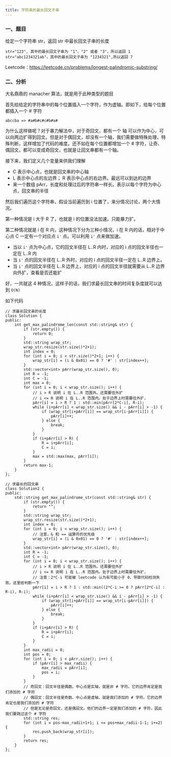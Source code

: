 ```yaml
---
title: 字符串的最长回文子串
---
```


### 一、题目

给定一个字符串 str，返回 str 中最长回文子串的长度

```
str="123", 其中的最长回文子串为 "1"、"2" 或者 "3"，所以返回 1
str="abc1234321ab"，其中的最长回文子串为 "1234321",所以返回 7
```

Leetcode：https://leetcode.cn/problems/longest-palindromic-substring/

### 二、分析

大名鼎鼎的 manacher 算法，就是用于此种类型的题目

首先给给定的字符串中的每个位置插入一个字符，作为虚轴。即如下，给每个位置都插入一个 # 字符

```
abccba => #a#b#c#c#b#a#
```

为什么这样做呢？对于暴力解法中，对于奇回文，都有一个 轴 可以作为中心，可以向两边扩得到回文。但是对于偶回文，却没有一个轴，我们需要做特殊处理，特殊判断，这样增加了代码的难度。还不如在每个位置都增加一个 # 字符，让奇、偶回文，都可以变成奇回文，也就是让回文串都有一个轴。

接下来，我们定义几个变量来供我们理解

- C 表示中心点，也就是回文串的中心轴
- L 表示中心点的左边界； R 表示中心点的右边界。最远可以到达的边界
- 来一个数组 pArr，长度和处理过后的字符串一样长。表示以每个字符为中心点，回文串的半径

然后我们遍历这个字符串，假设当前遍历到 i 位置了，来分情况讨论，两个大情况。

第一种情况是 i 大于 R 了，也就是 i 的位置没法加速。只能暴力扩。

第二种情况就是 i 在 R 内，这种情况下分为三种小情况，i 在 R 内的话，相对于中心点 C 一定有一个对应点 `i'` 点。可以利用 `i'` 点来做加速。

- 当以 `i'` 点为中心点，它的回文半径在 L..R 内时，对应的 i 点的回文半径也一定在 L..R 内
- 当 `i'` 点的回文半径在 L..R 外时，对应的 i 点的回文半径一定在 L..R 边界上。
- 当 `i'` 点的回文半径在 L..R 边界上，对应的 i 点的回文半径就需要从 L..R 边界向外扩，查看是否还能扩

好，一共就这 4 种情况，这样子的话，我们求最长回文串的时间复杂度就可以达到 `O(N)`

如下代码

```
// 求最长回文串的长度
class Solution {
public:
    int get_max_palindrome_len(const std::string& str) {
        if (str.empty()) {
            return 0;
        }
        std::string wrap_str;
        wrap_str.resize(str.size()*2+1);
        int index = 0;
        for (int i = 0; i < str.size()*2+1; i++) {
            wrap_str[i] = (i & 0x01) == 0 ? '#' : str[index++];
        }
        std::vector<int> pArr(wrap_str.size(), 0);
        int R = -1;
        int C = -1;
        int max = 0;
        for (int i = 0; i < wrap_str.size(); i++) {
            // i > R 说明 i 在 L..R 范围外。还需要往外扩
            // i <= R 说明 i 在 L..R 范围内。处于边界上时需要往外扩，
            pArr[i] = i > R ? 1 : std::min(pArr[2*C-i], R-i);
            while (i+pArr[i] < wrap_str.size() && i - pArr[i] > -1) {
                if (wrap_str[i+pArr[i]] == wrap_str[i-pArr[i]]) {
                    pArr[i]++;
                } else {
                    break;
                }
            }
            if (i+pArr[i] > R) {
                R = i+pArr[i];
                C = i;
            }
            max = std::max(max, pArr[i]);
        }
        return max-1;
    }
};

// 求最长的回文串
class Solution2 {
public:
    std::string get_max_palindrome_str(const std::string& str) {
        if (str.empty()) {
            return "";
        }
        std::string wrap_str;
        wrap_str.resize(str.size()*2+1);
        int index = 0;
        for (int i = 0; i < wrap_str.size(); i++) {
            // 注意，& 和 == 运算符的优先级
            wrap_str[i] = (i & 0x01) == 0 ? '#' : str[index++];
        }
        std::vector<int> pArr(wrap_str.size(), 0);
        int R = -1;
        int C = -1;
        for (int i = 0; i < wrap_str.size(); i++) {
            // i > R 说明 i 在 L..R 范围外。还需要往外扩
            // i <= R 说明 i 在 L..R 范围内。处于边界上时需要往外扩，
            // 注意：2*C-i 可能被 leetcode 认为有可能小于 0，导致代码检测失败。这里给判断一下
            pArr[i] = i > R ? 1 : std::min((2*C-i >= 0 ? pArr[2*C-i] : R-i), R-i);
            while (i+pArr[i] < wrap_str.size() && i - pArr[i] > -1) {
                if (wrap_str[i+pArr[i]] == wrap_str[i-pArr[i]]) {
                    pArr[i]++;
                } else {
                    break;
                }
            }
            if (i+pArr[i] > R) {
                R = i+pArr[i];
                C = i;
            }
        }
        int max_radii = 0;
        int pos = 0;
        for (int i = 0; i < pArr.size(); i++) {
            if (pArr[i] > max_radii) {
                max_radii = pArr[i];
                pos = i;
            }
        }
        // 奇回文：回文半径是偶数。中心点是实轴，就是非 # 字符。它的边界肯定是我们添加的 # 字符
        // 偶回文：回文半径是奇数。中心点是虚轴，就是我们添加的 # 字符。它的边界肯定也是我们添加的 # 字符
        // 但是无论是奇回文，还是偶回文。他们的边界一定是我们添加的 # 字符，因此我们要跳过这个 # 字符
        std::string res;
        for (int i = pos-max_radii+1+1; i <= pos+max_radii-1-1; i+=2) {
            res.push_back(wrap_str[i]);
        }
        return res;
    }
};
```